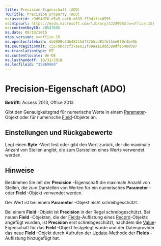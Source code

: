 ```yaml
---
title: Precision-Eigenschaft (ADO)
TOCTitle: Precision property (ADO)
ms:assetid: c9d54d78-d5a5-caf8-d635-259d1fcc0595
ms:mtpsurl: https://msdn.microsoft.com/library/JJ249983(v=office.15)
ms:contentKeyID: 48547685
ms.date: 09/18/2015
mtps_version: v=office.15
ms.openlocfilehash: db2000c2db48215df42b5cd81fb35be0f0c4be9b
ms.sourcegitcommit: c557bbcccf37a6011f89aae1ddd399dfe549d087
ms.translationtype: MT
ms.contentlocale: de-DE
ms.lasthandoff: 10/31/2018
ms.locfileid: "25869960"
---
```

# <a name="precision-property-ado"></a>Precision-Eigenschaft (ADO)


**Betrifft**: Access 2013, Office 2013

Gibt den Genauigkeitsgrad für numerische Werte in einem [Parameter](parameter-object-ado.md)-Objekt oder für numerische [Field](field-object-ado.md)-Objekte an.

## <a name="settings-and-return-values"></a>Einstellungen und Rückgabewerte

Legt einen **Byte** -Wert fest oder gibt den Wert zurück, der die maximale Anzahl von Stellen angibt, die zum Darstellen eines Werts verwendet werden.

## <a name="remarks"></a>Hinweise

Bestimmen Sie mit der **Precision** -Eigenschaft die maximale Anzahl von Stellen, die zum Darstellen von Werten für ein numerisches **Parameter** - oder **Field** -Objekt verwendet werden.

Der Wert ist bei einem **Parameter** -Objekt nicht schreibgeschützt.

Bei einem **Field** -Objekt ist **Precision** in der Regel schreibgeschützt. Bei neuen **Field** -Objekten, die der [Fields](fields-collection-ado.md)-Auflistung eines [Record](record-object-ado.md)-Objekts angefügt wurden, ist **Precision** erst schreibgeschützt, nachdem die [Value](value-property-ado.md)-Eigenschaft für das **Field** -Objekt festgelegt wurde und der Datenprovider das neue **Field** -Objekt durch Aufrufen der [Update](update-method-ado.md)-Methode der **Fields** -Auflistung hinzugefügt hat.

